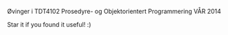 Øvinger i TDT4102 Prosedyre- og Objektorientert Programmering VÅR 2014

Star it if you found it useful! :)
